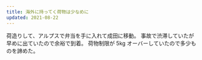 ```yaml
---
title: 海外に持ってく荷物は少なめに
updated: 2021-08-22
---
```


荷造りして、アルプスで弁当を手に入れて成田に移動。
事故で渋滞していたが早めに出ていたので余裕で到着。
荷物制限が 5kg オーバーしていたので多少ものを諦めた。
